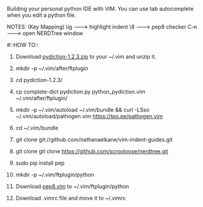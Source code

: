 Building your personal python IDE with VIM.
You can use tab autocomplete when you edit a python file.

NOTES: (Key Mapping)
\ig ---> highlight indent
\8  ---> pep8 checker
C-n ---> open NERDTree window

#::HOW TO::

1. Download [pydiction-1.2.3.zip](http://www.vim.org/scripts/download_script.php?src_id=21842) to your ~/.vim and unzip it.

2. mkdir -p ~/.vim/after/ftplugin

3. cd pydiction-1.2.3/

4. cp complete-dict pydiction.py python_pydiction.vim ~/.vim/after/ftplugin/

5. mkdir -p ~/.vim/autoload ~/.vim/bundle && curl -LSso ~/.vim/autoload/pathogen.vim https://tpo.pe/pathogen.vim

6. cd ~/.vim/bundle

7. git clone git://github.com/nathanaelkane/vim-indent-guides.git

8. git clone git clone https://github.com/scrooloose/nerdtree.git

9. sudo pip install pep

10. mkdir -p  ~/.vim/ftplugin/python  

11. Download [pep8.vim](http://www.vim.org/scripts/download_script.php?src_id=14366) to ~/.vim/ftplugin/python

12. Download .vimrc file and move it to ~/.vimrc

